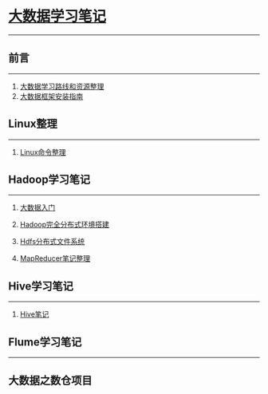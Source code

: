 # [大数据学习笔记](https://github.com/justdoitMr/BigData_doc/blob/master/Hadoop%E5%9F%BA%E7%A1%80%E5%AD%A6%E4%B9%A0.md)
***
## 前言
***
1. [大数据学习路线和资源整理]()
2. [大数据框架安装指南]()



## Linux整理

***

1. [Linux命令整理](<https://github.com/justdoitMr/BigData_doc/blob/master/Notes/Linux.md>)

## Hadoop学习笔记
***
1. [大数据入门](https://github.com/justdoitMr/BigData_doc/blob/master/Notes/Hadoop%E5%85%A5%E9%97%A8%E4%BB%8B%E7%BB%8D.md)
2. [Hadoop完全分布式环境搭建](https://github.com/justdoitMr/BigData_doc/blob/master/Notes/Hadoop%E5%AE%8C%E5%85%A8%E5%88%86%E5%B8%83%E5%BC%8F%E7%8E%AF%E5%A2%83%E6%90%AD%E5%BB%BA.md)
3. [Hdfs分布式文件系统](<https://github.com/justdoitMr/BigData_doc/blob/master/Notes/%E5%88%86%E5%B8%83%E5%BC%8F%E6%96%87%E4%BB%B6%E5%AD%98%E5%82%A8%E7%B3%BB%E7%BB%9FHdfs.md>)

4. [MapReducer笔记整理](<https://github.com/justdoitMr/BigData_doc/blob/master/Notes/MapReduce.md>)




## Hive学习笔记
***

1. [Hive笔记]()






## Flume学习笔记
***



















## 大数据之数仓项目


